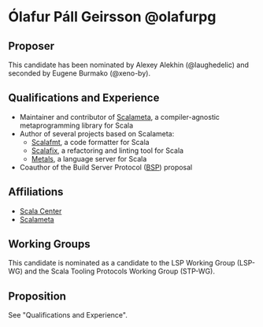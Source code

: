 # Ólafur Páll Geirsson @olafurpg

## Proposer

This candidate has been nominated by Alexey Alekhin (@laughedelic) and seconded
by Eugene Burmako (@xeno-by).

## Qualifications and Experience

- Maintainer and contributor of [Scalameta], a compiler-agnostic
  metaprogramming library for Scala
- Author of several projects based on Scalameta:
    * [Scalafmt], a code formatter for Scala
    * [Scalafix], a refactoring and linting tool for Scala
    * [Metals], a language server for Scala
- Coauthor of the Build Server Protocol ([BSP]) proposal

## Affiliations

- [Scala Center]
- [Scalameta]

## Working Groups

This candidate is nominated as a candidate to the LSP Working Group (LSP-WG)
and the Scala Tooling Protocols Working Group (STP-WG).

## Proposition

See "Qualifications and Experience".

[Scala Center]: https://scala.epfl.ch
[Scalameta]: http://scalameta.org
[Scalafmt]: https://github.com/scalameta/scalafmt
[Scalafix]: https://github.com/scalacenter/scalafix
[Metals]: https://github.com/scalameta/metals
[BSP]: https://github.com/scalacenter/bsp

